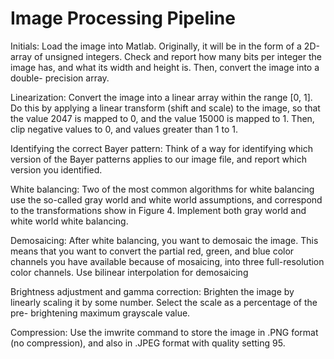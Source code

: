 # Image Processing Pipeline

Initials: Load the image into Matlab. Originally, it will be in the form of a 2D-array of unsigned integers. Check and report how many bits per integer the image has, and what its width and height is. Then, convert the image into a double- precision array.

Linearization: Convert the image into a linear array within the range [0, 1]. Do this by applying a linear transform (shift and scale) to the image, so that the value 2047 is mapped to 0, and the value 15000 is mapped to 1. Then, clip negative values to 0, and values greater than 1 to 1. 

Identifying the correct Bayer pattern: Think of a way for identifying which version of the Bayer patterns applies to our image file, and report which version
you identified.

White balancing: Two of the most common algorithms for white balancing use the so-called gray world and white world assumptions, and correspond to the transformations show in Figure 4. Implement both gray world and white world white balancing.

Demosaicing: After white balancing, you want to demosaic the image. This means that you want to convert the partial red, green, and blue color channels you have available because of mosaicing, into three full-resolution color channels. Use bilinear interpolation for demosaicing

Brightness adjustment and gamma correction: Brighten the image by linearly scaling it by some number. Select the scale as a percentage of the pre- brightening maximum grayscale value.

Compression: Use the imwrite command to store the image in .PNG format (no compression), and also in .JPEG format with quality setting 95.
